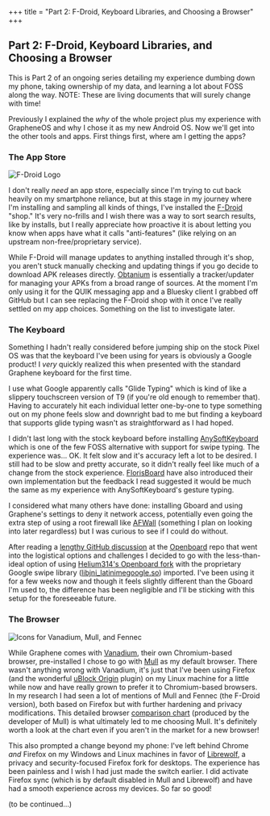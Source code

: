 +++
title = "Part 2: F-Droid, Keyboard Libraries, and Choosing a Browser"
+++

## Part 2: F-Droid, Keyboard Libraries, and Choosing a Browser

This is Part 2 of an ongoing series detailing my experience dumbing down my phone, taking ownership of my data, and learning a lot about FOSS along the way. NOTE: These are living documents that will surely change with time!

Previously I explained the _why_ of the whole project plus my experience with GrapheneOS and why I chose it as my new Android OS. Now we'll get into the other tools and apps. First things first, where am I getting the apps? 

### The App Store
![F-Droid Logo](https://dev-to-uploads.s3.amazonaws.com/uploads/articles/py26ktbj4f6ucabkpt5c.jpg)

I don't really _need_ an app store, especially since I'm trying to cut back heavily on my smartphone reliance, but at this stage in my journey where I'm installing and sampling all kinds of things, I've installed the [F-Droid](https://f-droid.org/en/) "shop." It's very no-frills and I wish there was a way to sort search results, like by installs, but I really appreciate how proactive it is about letting you know when apps have what it calls "anti-features" (like relying on an upstream non-free/proprietary service).

While F-Droid will manage updates to anything installed through it's shop, you aren't stuck manually checking and updating things if you go decide to download APK releases directly. [Obtanium](https://github.com/ImranR98/Obtainium) is essentially a tracker/updater for managing your APKs from a broad range of sources. At the moment I'm only using it for the QUIK messaging app and a Bluesky client I grabbed off GitHub but I can see replacing the F-Droid shop with it once I've really settled on my app choices. Something on the list to investigate later.

### The Keyboard

Something I hadn't really considered before jumping ship on the stock Pixel OS was that the keyboard I've been using for years is obviously a Google product! I _very_ quickly realized this when presented with the standard Graphene keyboard for the first time.

I use what Google apparently calls "Glide Typing" which is kind of like a slippery touchscreen version of T9 (if you're old enough to remember that). Having to accurately hit each individual letter one-by-one to type something out on my phone feels slow and downright bad to me but finding a keyboard that supports glide typing wasn't as straightforward as I had hoped.

I didn't last long with the stock keyboard before installing [AnySoftKeyboard](https://anysoftkeyboard.github.io/) which is one of the few FOSS alternative with support for swipe typing. The experience was... OK. It felt slow and it's accuracy left a lot to be desired. I still had to be slow and pretty accurate, so it didn't really feel like much of a change from the stock experience. [FlorisBoard](https://github.com/florisboard/florisboard) have also introduced their own implementation but the feedback I read suggested it would be much the same as my experience with AnySoftKeyboard's gesture typing.

I considered what many others have done: installing Gboard and using Graphene's settings to deny it network access, potentially even going the extra step of using a root firewall like [AFWall](https://github.com/ukanth/afwall) (something I plan on looking into later regardless) but I was curious to see if I could do without.

After reading a [lengthy GitHub discussion](https://github.com/openboard-team/openboard/issues/3) at the [Openboard](https://github.com/openboard-team/openboard) repo that went into the logistical options and challenges I decided to go with the less-than-ideal option of using [Helium314's Openboard fork](https://github.com/Helium314/openboard) with the proprietary Google swipe library ([libjni_latinimegoogle.so](https://github.com/erkserkserks/openboard/tree/master/app/src/main/jniLibs)) imported. I've been using it for a few weeks now and though it feels slightly different than the Gboard I'm used to, the difference has been negligible and I'll be sticking with this setup for the foreseeable future.

### The Browser

![Icons for Vanadium, Mull, and Fennec](https://dev-to-uploads.s3.amazonaws.com/uploads/articles/lnhegh6v6rr6whfe0on8.jpeg)

While Graphene comes with [Vanadium](https://github.com/GrapheneOS/Vanadium), their own Chromium-based browser, pre-installed I chose to go with [Mull](https://github.com/divested-mobile/mull-fenix) as my default browser. There wasn't anything wrong with Vanadium, it's just that I've been using Firefox (and the wonderful [uBlock Origin](https://ublockorigin.com/) plugin) on my Linux machine for a little while now and have really grown to prefer it to Chromium-based browsers. In my research I had seen a lot of mentions of Mull and Fennec (the F-Droid version), both based on Firefox but with further hardening and privacy modifications. This detailed browser [comparison chart](https://divestos.org/pages/browsers#fenix-based) (produced by the developer of Mull) is what ultimately led to me choosing Mull. It's definitely worth a look at the chart even if you aren't in the market for a new browser!

This also prompted a change beyond my phone: I've left behind Chrome _and_ Firefox on my Windows and Linux machines in favor of [Librewolf](https://librewolf.net/), a privacy and security-focused Firefox fork for desktops. The experience has been painless and I wish I had just made the switch earlier. I did activate Firefox sync (which is by default disabled in Mull and Librewolf) and have had a smooth experience across my devices. So far so good!

(to be continued...)